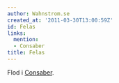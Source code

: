 ```yaml
---
author: Wahnstrom.se
created_at: '2011-03-30T13:00:59Z'
id: Felas
links:
  mention:
  - Consaber
title: Felas
---
```


Flod i [Consaber].

  [Consaber]: Consaber